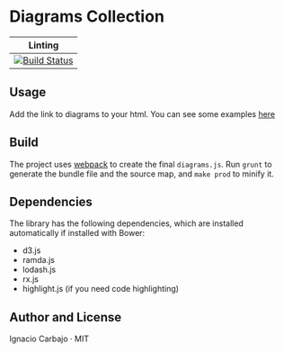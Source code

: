 # Diagrams Collection

| Linting |
|:---:|
| [![Build Status](https://travis-ci.org/igncp/diagrams-collections.svg?branch=master)](https://travis-ci.org/igncp/diagrams-collections) |

## Usage

Add the link to diagrams to your html. You can see some examples [here](http://igncp-sketchbook.herokuapp.com)
 
## Build

The project uses [webpack](https://webpack.github.io/) to create the final `diagrams.js`. Run `grunt` to generate the bundle file and the source map, and `make prod` to minify it.

## Dependencies

The library has the following dependencies, which are installed automatically if installed with Bower:
- d3.js
- ramda.js
- lodash.js
- rx.js
- highlight.js (if you need code highlighting)

## Author and License

Ignacio Carbajo · MIT
